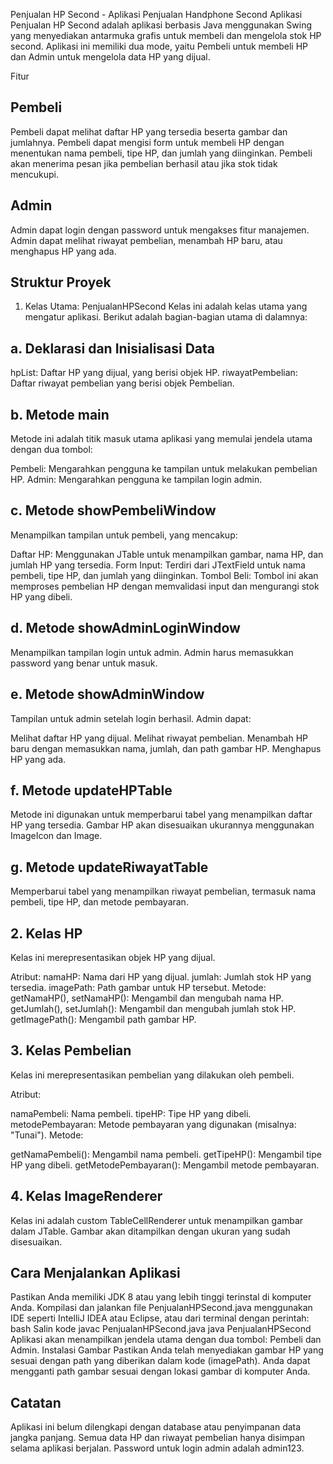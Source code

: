 Penjualan HP Second - Aplikasi Penjualan Handphone Second
Aplikasi Penjualan HP Second adalah aplikasi berbasis Java menggunakan Swing yang menyediakan antarmuka grafis untuk membeli dan mengelola stok HP second. Aplikasi ini memiliki dua mode, yaitu Pembeli untuk membeli HP dan Admin untuk mengelola data HP yang dijual.

Fitur
 ## Pembeli

Pembeli dapat melihat daftar HP yang tersedia beserta gambar dan jumlahnya.
Pembeli dapat mengisi form untuk membeli HP dengan menentukan nama pembeli, tipe HP, dan jumlah yang diinginkan.
Pembeli akan menerima pesan jika pembelian berhasil atau jika stok tidak mencukupi.

## Admin

Admin dapat login dengan password untuk mengakses fitur manajemen.
Admin dapat melihat riwayat pembelian, menambah HP baru, atau menghapus HP yang ada.

##  Struktur Proyek
1. Kelas Utama: PenjualanHPSecond
Kelas ini adalah kelas utama yang mengatur aplikasi. Berikut adalah bagian-bagian utama di dalamnya:

## a. Deklarasi dan Inisialisasi Data
hpList: Daftar HP yang dijual, yang berisi objek HP.
riwayatPembelian: Daftar riwayat pembelian yang berisi objek Pembelian.

## b. Metode main
Metode ini adalah titik masuk utama aplikasi yang memulai jendela utama dengan dua tombol:

Pembeli: Mengarahkan pengguna ke tampilan untuk melakukan pembelian HP.
Admin: Mengarahkan pengguna ke tampilan login admin.

## c. Metode showPembeliWindow
Menampilkan tampilan untuk pembeli, yang mencakup:

Daftar HP: Menggunakan JTable untuk menampilkan gambar, nama HP, dan jumlah HP yang tersedia.
Form Input: Terdiri dari JTextField untuk nama pembeli, tipe HP, dan jumlah yang diinginkan.
Tombol Beli: Tombol ini akan memproses pembelian HP dengan memvalidasi input dan mengurangi stok HP yang dibeli.

## d. Metode showAdminLoginWindow
Menampilkan tampilan login untuk admin. Admin harus memasukkan password yang benar untuk masuk.

## e. Metode showAdminWindow
Tampilan untuk admin setelah login berhasil. Admin dapat:

Melihat daftar HP yang dijual.
Melihat riwayat pembelian.
Menambah HP baru dengan memasukkan nama, jumlah, dan path gambar HP.
Menghapus HP yang ada.

## f. Metode updateHPTable
Metode ini digunakan untuk memperbarui tabel yang menampilkan daftar HP yang tersedia. Gambar HP akan disesuaikan ukurannya menggunakan ImageIcon dan Image.

## g. Metode updateRiwayatTable
Memperbarui tabel yang menampilkan riwayat pembelian, termasuk nama pembeli, tipe HP, dan metode pembayaran.

## 2. Kelas HP
Kelas ini merepresentasikan objek HP yang dijual.

Atribut:
namaHP: Nama dari HP yang dijual.
jumlah: Jumlah stok HP yang tersedia.
imagePath: Path gambar untuk HP tersebut.
Metode:
getNamaHP(), setNamaHP(): Mengambil dan mengubah nama HP.
getJumlah(), setJumlah(): Mengambil dan mengubah jumlah stok HP.
getImagePath(): Mengambil path gambar HP.

## 3. Kelas Pembelian
Kelas ini merepresentasikan pembelian yang dilakukan oleh pembeli.

Atribut:

namaPembeli: Nama pembeli.
tipeHP: Tipe HP yang dibeli.
metodePembayaran: Metode pembayaran yang digunakan (misalnya: "Tunai").
Metode:

getNamaPembeli(): Mengambil nama pembeli.
getTipeHP(): Mengambil tipe HP yang dibeli.
getMetodePembayaran(): Mengambil metode pembayaran.

## 4. Kelas ImageRenderer
Kelas ini adalah custom TableCellRenderer untuk menampilkan gambar dalam JTable. Gambar akan ditampilkan dengan ukuran yang sudah disesuaikan.

## Cara Menjalankan Aplikasi
Pastikan Anda memiliki JDK 8 atau yang lebih tinggi terinstal di komputer Anda.
Kompilasi dan jalankan file PenjualanHPSecond.java menggunakan IDE seperti IntelliJ IDEA atau Eclipse, atau dari terminal dengan perintah:
bash
Salin kode
javac PenjualanHPSecond.java
java PenjualanHPSecond
Aplikasi akan menampilkan jendela utama dengan dua tombol: Pembeli dan Admin.
Instalasi Gambar
Pastikan Anda telah menyediakan gambar HP yang sesuai dengan path yang diberikan dalam kode (imagePath). Anda dapat mengganti path gambar sesuai dengan lokasi gambar di komputer Anda.

## Catatan
Aplikasi ini belum dilengkapi dengan database atau penyimpanan data jangka panjang. Semua data HP dan riwayat pembelian hanya disimpan selama aplikasi berjalan.
Password untuk login admin adalah admin123.
